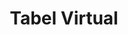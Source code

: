 ---
date:  ""
draft: false
title: "Tabel Virtual"
weight: 11
parted:
    name: ""
    goal: "Parted 1"
    desc: "Mengenal konsep View, cara membuatnya, serta praktik penggunaannya untuk laporan pinjaman."
    icon: ""
tasker:
    name: ""
    goal: "Parted 1"
    desc: "Mencari konsep dan prinsip dasar perpustakaan digital."
    icon: ""
assign:
    name: ""
    goal: "Parted 1"
    desc: "Membuat konsep dan prinsip dasar perpustakaan digital."
    icon: ""
metadata:
    author: ""
description: "Mengenal konsep View, cara membuatnya, serta praktik penggunaannya untuk laporan pinjaman."
---